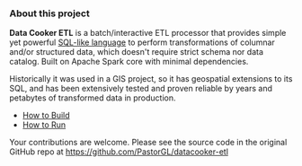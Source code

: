 ### About this project

**Data Cooker ETL** is a batch/interactive ETL processor that provides simple yet powerful [SQL-like language](https://pastorgl.github.io/datacooker-etl/TDL4.html) to perform transformations of columnar and/or structured data, which doesn't require strict schema nor data catalog. Built on Apache Spark core with minimal dependencies.
 
Historically it was used in a GIS project, so it has geospatial extensions to its SQL, and has been extensively tested and proven reliable by years and petabytes of transformed data in production.

* [How to Build](BUILD.md)
* [How to Run](EXECUTE.md)

Your contributions are welcome. Please see the source code in the original GitHub repo at https://github.com/PastorGL/datacooker-etl
